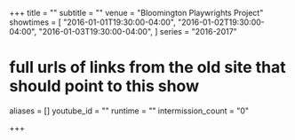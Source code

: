 +++
title = ""
subtitle = ""
venue = "Bloomington Playwrights Project"
showtimes = [
  "2016-01-01T19:30:00-04:00",
  "2016-01-02T19:30:00-04:00",
  "2016-01-03T19:30:00-04:00",
]
series = "2016-2017"
# full urls of links from the old site that should point to this show
aliases = []
youtube_id = ""
runtime = ""
intermission_count = "0"

+++
